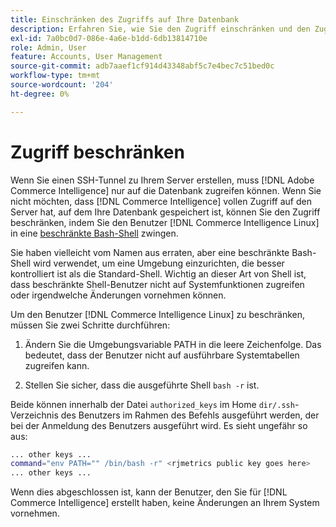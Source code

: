 ```yaml
---
title: Einschränken des Zugriffs auf Ihre Datenbank
description: Erfahren Sie, wie Sie den Zugriff einschränken und den Zugriff auf den Server beschränken können, auf dem sich Ihre Datenbank befindet.
exl-id: 7a0bc0d7-086e-4a6e-b1dd-6db13814710e
role: Admin, User
feature: Accounts, User Management
source-git-commit: adb7aaef1cf914d43348abf5c7e4bec7c51bed0c
workflow-type: tm+mt
source-wordcount: '204'
ht-degree: 0%

---
```


# Zugriff beschränken

Wenn Sie einen SSH-Tunnel zu Ihrem Server erstellen, muss [!DNL Adobe Commerce Intelligence] nur auf die Datenbank zugreifen können. Wenn Sie nicht möchten, dass [!DNL Commerce Intelligence] vollen Zugriff auf den Server hat, auf dem Ihre Datenbank gespeichert ist, können Sie den Zugriff beschränken, indem Sie den Benutzer [!DNL Commerce Intelligence Linux] in eine [beschränkte Bash-Shell](https://www.gnu.org/software/bash/manual/html_node/The-Restricted-Shell.html) zwingen.

Sie haben vielleicht vom Namen aus erraten, aber eine beschränkte Bash-Shell wird verwendet, um eine Umgebung einzurichten, die besser kontrolliert ist als die Standard-Shell. Wichtig an dieser Art von Shell ist, dass beschränkte Shell-Benutzer nicht auf Systemfunktionen zugreifen oder irgendwelche Änderungen vornehmen können.

Um den Benutzer [!DNL Commerce Intelligence Linux] zu beschränken, müssen Sie zwei Schritte durchführen:

1. Ändern Sie die Umgebungsvariable PATH in die leere Zeichenfolge. Das bedeutet, dass der Benutzer nicht auf ausführbare Systemtabellen zugreifen kann.

1. Stellen Sie sicher, dass die ausgeführte Shell `bash -r` ist.

Beide können innerhalb der Datei `authorized_keys` im Home `dir/.ssh`-Verzeichnis des Benutzers im Rahmen des Befehls ausgeführt werden, der bei der Anmeldung des Benutzers ausgeführt wird. Es sieht ungefähr so aus:

```bash
... other keys ...
command="env PATH="" /bin/bash -r" <rjmetrics public key goes here>
... other keys ...
```

Wenn dies abgeschlossen ist, kann der Benutzer, den Sie für [!DNL Commerce Intelligence] erstellt haben, keine Änderungen an Ihrem System vornehmen.
